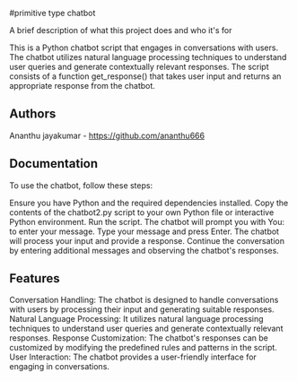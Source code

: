 
#primitive type chatbot

A brief description of what this project does and who it's for


This is a Python chatbot script that engages in conversations with users. The chatbot utilizes natural language processing techniques to understand user queries and generate contextually relevant responses. The script consists of a function get_response() that takes user input and returns an appropriate response from the chatbot.
## Authors



Ananthu jayakumar - https://github.com/ananthu666
## Documentation

To use the chatbot, follow these steps:

Ensure you have Python and the required dependencies installed.
Copy the contents of the chatbot2.py script to your own Python file or interactive Python environment.
Run the script.
The chatbot will prompt you with You: to enter your message.
Type your message and press Enter.
The chatbot will process your input and provide a response.
Continue the conversation by entering additional messages and observing the chatbot's responses.
## Features

Conversation Handling: The chatbot is designed to handle conversations with users by processing their input and generating suitable responses.
Natural Language Processing: It utilizes natural language processing techniques to understand user queries and generate contextually relevant responses.
Response Customization: The chatbot's responses can be customized by modifying the predefined rules and patterns in the script.
User Interaction: The chatbot provides a user-friendly interface for engaging in conversations.
